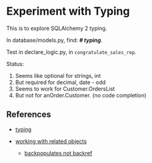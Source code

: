 # Experiment with Typing

This is to explore SQLAlchemy 2 typing.

In database/models.py, find: ***# typing***.

Test in declare_logic.py, in `congratulate_sales_rep`.

Status:

1. Seems like optional for strings, int
2. But required for decimal, date - odd
3. Seems to work for Customer.OrdersList
4. But not for anOrder.Customer. (no code completion)

## References

* [typing](https://docs.sqlalchemy.org/en/20/changelog/whatsnew_20.html#sql-expression-statement-result-set-typing)
* [working with related objects](https://docs.sqlalchemy.org/en/20/tutorial/orm_related_objects.html#tutorial-orm-related-objects)

    * [backpopulates not backref](https://docs.sqlalchemy.org/en/14/orm/backref.html)